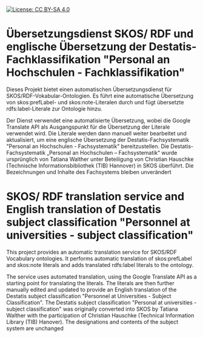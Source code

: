 [![License: CC BY-SA 4.0](https://img.shields.io/badge/License-CC%20BY--SA%204.0-lightgrey.svg)](https://creativecommons.org/licenses/by-sa/4.0/)

# Übersetzungsdienst SKOS/ RDF und englische Übersetzung der Destatis-Fachklassifikation "Personal an Hochschulen - Fachklassifikation"

Dieses Projekt bietet einen automatischen Übersetzungsdienst für SKOS/RDF-Vokabular-Ontologien. Es führt eine automatische Übersetzung von skos:prefLabel- und skos:note-Literalen durch und fügt übersetzte rdfs:label-Literale zur Ontologie hinzu.

Der Dienst verwendet eine automatisierte Übersetzung, wobei die Google Translate API als Ausgangspunkt für die Übersetzung der Literale verwendet wird. Die Literale werden dann manuell weiter bearbeitet und aktualisiert, um eine englische Übersetzung der Destatis-Fachsystematik "Personal an Hochschulen - Fachsystematik" bereitzustellen. Die Destatis-Fachsystematik „Personal an Hochschulen – Fachsystematik“ wurde ursprünglich von Tatiana Walther unter Beteiligung von Christian Hauschke (Technische Informationsbibliothek (TIB) Hannover) in SKOS überführt. Die Bezeichnungen und Inhalte des Fachsystems bleiben unverändert

# SKOS/ RDF translation service and English translation of Destatis subject classification "Personnel at universities - subject classification"

This project provides an automatic translation service for SKOS/RDF Vocabulary ontologies. It performs automatic translation of skos:prefLabel and skos:note literals and adds translated rdfs:label literals to the ontology.

The service uses automated translation, using the Google Translate API as a starting point for translating the literals. The literals are then further manually edited and updated to provide an English translation of the Destatis subject classification "Personnel at Universities - Subject Classification". The Destatis subject classification "Personal at universities - subject classification" was originally converted into SKOS by Tatiana Walther with the participation of Christian Hauschke (Technical Information Library (TIB) Hanover). The designations and contents of the subject system are unchanged
